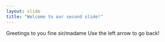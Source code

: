```yaml
---
layout: slide
title: "Welcome to our second slide!"
---
```

Greetings to you fine sir/madame
Use the left arrow to go back!

